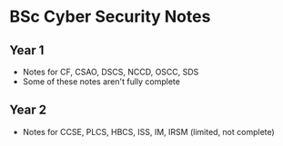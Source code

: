 # BSc Cyber Security Notes 

## Year 1
- Notes for CF, CSAO, DSCS, NCCD, OSCC, SDS
- Some of these notes aren't fully complete 

## Year 2
- Notes for CCSE, PLCS, HBCS, ISS, IM, IRSM (limited, not complete)


